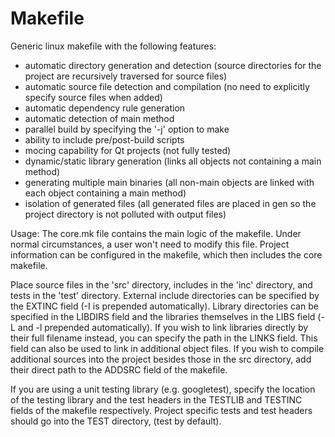# Makefile

Generic linux makefile with the following features:
- automatic directory generation and detection (source directories for the project are recursively traversed for source files)
- automatic source file detection and compilation (no need to explicitly specify source files when added)
- automatic dependency rule generation
- automatic detection of main method
- parallel build by specifying the '-j' option to make
- ability to include pre/post-build scripts
- mocing capability for Qt projects (not fully tested)
- dynamic/static library generation (links all objects not containing a main method)
- generating multiple main binaries (all non-main objects are linked with each object containing a main method)
- isolation of generated files (all generated files are placed in gen so the project directory is not polluted with output files)

Usage:
The core.mk file contains the main logic of the makefile. Under normal circumstances, a user won't need to modify this file. 
Project information can be configured in the makefile, which then includes the core makefile.

Place source files in the 'src' directory, includes in the 'inc' directory, and tests in the 'test' directory.
External include directories can be specified by the EXTINC field (-I is prepended automatically).
Library directories can be specified in the LIBDIRS field and the libraries themselves in the LIBS field (-L and -l prepended automatically).
If you wish to link libraries directly by their full filename instead, you can specify the path in the LINKS field. This field can also be used
to link in additional object files.
If you wish to compile additional sources into the project besides those in the src directory, add their direct path to the ADDSRC field of the makefile.

If you are using a unit testing library (e.g. googletest), specify the location of the testing library and the test headers in the TESTLIB and TESTINC fields of the makefile respectively.
Project specific tests and test headers should go into the TEST directory, (test by default).